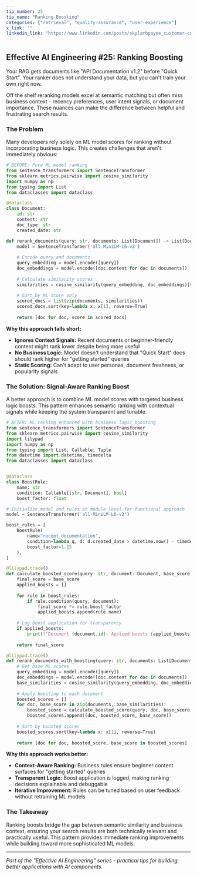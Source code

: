```yaml
---
tip_number: 25
tip_name: "Ranking Boosting"
categories: ["retrieval", "quality-assurance", "user-experience"]
x_link: ""
linkedin_link: "https://www.linkedin.com/posts/skylarbpayne_customer-complaints-kept-piling-up-api-activity-7341163183103004672-5-HN?utm_source=share&utm_medium=member_desktop&rcm=ACoAABKpCf4BI_Yx2u7h66sgi5z1NF3aEYFHgps"
---
```


## Effective AI Engineering #25: Ranking Boosting

Your RAG gets documents like "API Documentation v1.2" before "Quick Start". Your ranker does not understand your data, but you can't train your own right now.

Off the shelf reranking models excel at semantic matching but often miss business context - recency preferences, user intent signals, or document importance. These nuances can make the difference between helpful and frustrating search results.

### The Problem

Many developers rely solely on ML model scores for ranking without incorporating business logic. This creates challenges that aren't immediately obvious:

```python
# BEFORE: Pure ML model ranking
from sentence_transformers import SentenceTransformer
from sklearn.metrics.pairwise import cosine_similarity
import numpy as np
from typing import List
from dataclasses import dataclass

@dataclass
class Document:
    id: str
    content: str
    doc_type: str
    created_date: str

def rerank_documents(query: str, documents: List[Document]) -> List[Document]:
    model = SentenceTransformer('all-MiniLM-L6-v2')
    
    # Encode query and documents
    query_embedding = model.encode([query])
    doc_embeddings = model.encode([doc.content for doc in documents])
    
    # Calculate similarity scores
    similarities = cosine_similarity(query_embedding, doc_embeddings)[0]
    
    # Sort by ML score only
    scored_docs = list(zip(documents, similarities))
    scored_docs.sort(key=lambda x: x[1], reverse=True)
    
    return [doc for doc, score in scored_docs]
```

**Why this approach falls short:**

- **Ignores Context Signals:** Recent documents or beginner-friendly content might rank lower despite being more useful
- **No Business Logic:** Model doesn't understand that "Quick Start" docs should rank higher for "getting started" queries
- **Static Scoring:** Can't adapt to user personas, document freshness, or popularity signals

### The Solution: Signal-Aware Ranking Boost

A better approach is to combine ML model scores with targeted business logic boosts. This pattern enhances semantic ranking with contextual signals while keeping the system transparent and tunable.

```python
# AFTER: ML ranking enhanced with business logic boosting
from sentence_transformers import SentenceTransformer
from sklearn.metrics.pairwise import cosine_similarity
import lilypad
import numpy as np
from typing import List, Callable, Tuple
from datetime import datetime, timedelta
from dataclasses import dataclass


@dataclass
class BoostRule:
    name: str
    condition: Callable[[str, Document], bool]
    boost_factor: float

# Initialize model and rules at module level for functional approach
model = SentenceTransformer('all-MiniLM-L6-v2')

boost_rules = [
    BoostRule(
        name="recent_documentation",
        condition=lambda q, d: d.created_date > datetime.now() - timedelta(days=90),
        boost_factor=1.15
    ),
]

@lilypad.trace()
def calculate_boosted_score(query: str, document: Document, base_score: float) -> float:
    final_score = base_score
    applied_boosts = []
    
    for rule in boost_rules:
        if rule.condition(query, document):
            final_score *= rule.boost_factor
            applied_boosts.append(rule.name)
    
    # Log boost application for transparency
    if applied_boosts:
        print(f"Document {document.id}: Applied boosts {applied_boosts}")
    
    return final_score

@lilypad.trace()
def rerank_documents_with_boosting(query: str, documents: List[Document]) -> List[Document]:
    # Get base ML scores
    query_embedding = model.encode([query])
    doc_embeddings = model.encode([doc.content for doc in documents])
    base_similarities = cosine_similarity(query_embedding, doc_embeddings)[0]
    
    # Apply boosting to each document
    boosted_scores = []
    for doc, base_score in zip(documents, base_similarities):
        boosted_score = calculate_boosted_score(query, doc, base_score)
        boosted_scores.append((doc, boosted_score, base_score))
    
    # Sort by boosted scores
    boosted_scores.sort(key=lambda x: x[1], reverse=True)
    
    return [doc for doc, boosted_score, base_score in boosted_scores]
```

**Why this approach works better:**

- **Context-Aware Ranking:** Business rules ensure beginner content surfaces for "getting started" queries
- **Transparent Logic:** Boost application is logged, making ranking decisions explainable and debuggable  
- **Iterative Improvement:** Rules can be tuned based on user feedback without retraining ML models

### The Takeaway

Ranking boosts bridge the gap between semantic similarity and business context, ensuring your search results are both technically relevant and practically useful. This pattern provides immediate ranking improvements while building toward more sophisticated ML models.

---
*Part of the "Effective AI Engineering" series - practical tips for building better applications with AI components.*